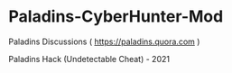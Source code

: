 # Paladins-CyberHunter-Mod
Paladins Discussions ( https://paladins.quora.com )




Paladins Hack (Undetectable Cheat) - 2021
